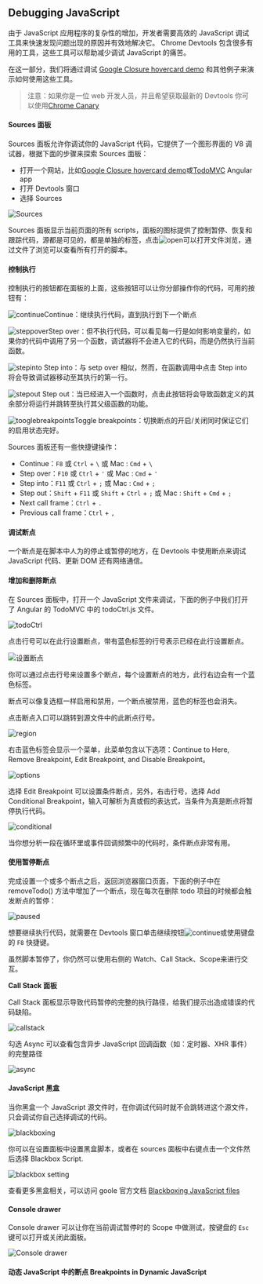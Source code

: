 ## Debugging JavaScript

由于 JavaScript 应用程序的复杂性的增加，开发者需要高效的 JavaScript 调试工具来快速发现问题出现的原因并有效地解决它。 Chrome Devtools 包含很多有用的工具，这些工具可以帮助减少调试 JavaScript 的痛苦。

在这一部分，我们将通过调试 [Google Closure hovercard demo](https://rawgit.com/google/closure-library/master/closure/goog/demos/hovercard.html) 和其他例子来演示如何使用这些工具。

>注意：如果你是一位 web 开发人员，并且希望获取最新的 Devtools 你可以使用[Chrome Canary](https://www.google.com/intl/en/chrome/browser/canary.html)

#### Sources 面板

Sources 面板允许你调试你的 JavaScript 代码，它提供了一个图形界面的 V8 调试器，根据下面的步骤来探索 Sources 面板：

- 打开一个网站，比如[Google Closure hovercard demo](https://rawgit.com/google/closure-library/master/closure/goog/demos/hovercard.html)或[TodoMVC](http://todomvc.com/examples/angularjs/#/) Angular app
- 打开 Devtools 窗口
- 选择 Sources

![Sources](../../../images/javascript-debugging-overview.jpg)

Sources 面板显示当前页面的所有 scripts，面板的图标提供了控制暂停、恢复和跟踪代码，源都是可见的，都是单独的标签，点击![open](../../../images/show-file-navigator.png)可以打开文件浏览，通过文件了浏览可以查看所有打开的脚本。

#### 控制执行

控制执行的按钮都在面板的上面，这些按钮可以让你分部操作你的代码，可用的按钮有：

![continue](../../../images/continue.jpg)Continue：继续执行代码，直到执行到下一个断点

![steppover](../../../images/step_over.jpg)Step over：但不执行代码，可以看见每一行是如何影响变量的，如果你的代码中调用了另一个函数，调试器将不会进入它的代码，而是仍然执行当前函数。

![stepinto](../../../images/step_into.jpg) Step into：与 setp over 相似，然而，在函数调用中点击 Step into 将会导致调试器移动至其执行的第一行。

![stepout](../../../images/step_out.jpg) Step out：当已经进入一个函数时，点击此按钮将会导致函数定义的其余部分将运行并跳转至执行其父级函数的功能。

![tooglebreakpoints](../../../images/disable-breakpoints.png)Toggle breakpoints：切换断点的开启/关闭同时保证它们的启用状态完好。

Sources 面板还有一些快捷键操作：

- Continue：`F8` 或 `Ctrl` + `\` 或 Mac : `Cmd` + `\`
- Step over：`F10` 或 `Ctrl` + `'` 或 Mac : `Cmd` + `'`
- Step into：`F11` 或 `Ctrl` + `;` 或 Mac : `Cmd` + `;`
- Step out：`Shift` + `F11` 或 `Shift` + `Ctrl` + `;` 或 Mac : `Shift` + `Cmd` + `;`
- Next call frame：`Ctrl` + `.`
- Previous call frame：`Ctrl` + `,`

#### 调试断点

一个断点是在脚本中人为的停止或暂停的地方，在 Devtools 中使用断点来调试 JavaScript 代码、更新 DOM 还有网络通信。

#### 增加和删除断点

在 Sources 面板中，打开一个 JavaScript 文件来调试，下面的例子中我们打开了 Angular 的 TodoMVC 中的 todoCtrl.js 文件。

![todoCtrl](../../../images/sources-select-todoCtrl-js.png)

点击行号可以在此行设置断点，带有蓝色标签的行号表示已经在此行设置断点。

![设置断点](../../../images/sources-view-region.jpg)

你可以通过点击行号来设置多个断点，每个设置断点的地方，此行右边会有一个蓝色标签。

断点可以像复选框一样启用和禁用，一个断点被禁用，蓝色的标签也会消失。

点击断点入口可以跳转到源文件中的此断点行号。

![region](../../../images/multiple-breakpoints-region.jpg)

右击蓝色标签会显示一个菜单，此菜单包含以下选项：Continue to Here, Remove Breakpoint, Edit Breakpoint, and Disable Breakpoint。

![options](../../../images/continue-to-here-region.jpg)

选择 Edit Breakpoint 可以设置条件断点，另外，右击行号，选择 Add Conditional Breakpoint，输入可解析为真或假的表达式，当条件为真是断点将暂停执行代码。

![conditional](../../../images/conditional-breakpoint-region.jpg)

当你想分析一段在循环里或事件回调频繁中的代码时，条件断点非常有用。

#### 使用暂停断点

完成设置一个或多个断点之后，返回浏览器窗口页面，下面的例子中在 removeTodo() 方法中增加了一个断点，现在每次在删除 todo 项目的时候都会触发断点的暂停：

![paused](../../../images/breakpoint-paused-app.png)

想要继续执行代码，就需要在 Devtools 窗口单击继续按钮![continue](../../../images/continue.jpg)或使用键盘的 `F8` 快捷键。

虽然脚本暂停了，你仍然可以使用右侧的 Watch、Call Stack、Scope来进行交互。

<strong>Call Stack 面板</strong>

Call Stack 面板显示导致代码暂停的完整的执行路径，给我们提示出造成错误的代码缺陷。

![callstack](../../../images/callstack-region.png)

勾选 Async 可以查看包含异步 JavaScript 回调函数（如：定时器、XHR 事件）的完整路径

![async](../../../images/enable-async-toggle.png)

#### JavaScript 黑盒

当你黑盒一个 JavaScript 源文件时，在你调试代码时就不会跳转进这个源文件，只会调试你自己选择调试的代码。

![blackboxing](../../../images/blackboxing-expanded.png)

你可以在设置面板中设置黑盒脚本，或者在 sources 面板中右键点击一个文件然后选择 Blackbox Script.

![blackbox setting](../../../images/blackboxing-dialog.png)

查看更多黑盒相关，可以访问 goole 官方文档 [Blackboxing JavaScript files](https://developer.chrome.com/devtools/docs/blackboxing)

#### Console drawer

Console drawer 可以让你在当前调试暂停时的 Scope 中做测试，按键盘的 `Esc` 键可以打开或关闭此面板。

![Console drawer](../../../images/console-scope-time-travel.gif)

#### 动态 JavaScript 中的断点 Breakpoints in Dynamic JavaScript




